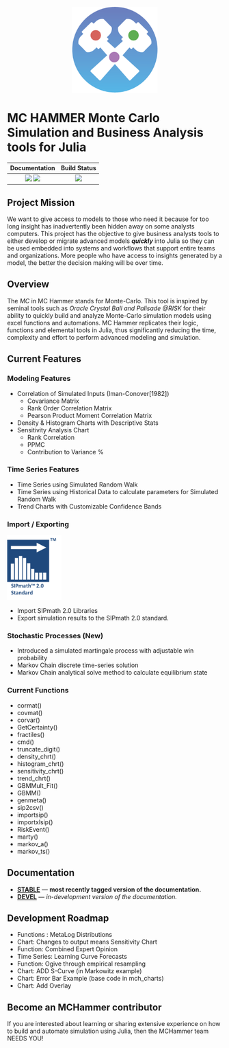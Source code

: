 <p align="center"><img src="logo.png" height="200"></p>

# MC HAMMER Monte Carlo Simulation and Business Analysis tools for Julia

| **Documentation**                                                               | **Build Status**                                                                                |
|:-------------------------------------------------------------------------------:|:-----------------------------------------------------------------------------------------------:|
| [![][docs-stable-img]][docs-stable-url] [![][docs-dev-img]][docs-dev-url] | [![][travis-img]][travis-url] |



## Project Mission

We want to give access to models to those who need it because for too long insight has inadvertently been hidden away on some analysts computers. This project has the objective to give business analysts tools to either develop or migrate advanced models ***quickly*** into Julia so they can be used embedded into systems and workflows that support entire teams and organizations. More people who have access to insights generated by a model, the better the decision making will be over time.

## Overview

The *MC* in MC Hammer stands for Monte-Carlo. This tool is inspired by seminal tools such as *Oracle Crystal Ball and Palisade @RISK* for their ability to quickly build and analyze Monte-Carlo simulation models using excel functions and automations. MC Hammer replicates their logic, functions and elemental tools in Julia, thus significantly reducing the time, complexity and effort to perform advanced modeling and simulation.

## Current Features

### Modeling Features
*	Correlation of Simulated Inputs (Iman-Conover[1982])
	*	Covariance Matrix
	*	Rank Order Correlation Matrix
	*	Pearson Product Moment Correlation Matrix
*	Density & Histogram Charts with Descriptive Stats
*	Sensitivity Analysis Chart
	*	Rank Correlation
	*	PPMC
	*	Contribution to Variance %

### Time Series Features
*	Time Series using Simulated Random Walk
*	Time Series using Historical Data to calculate parameters for Simulated Random Walk
*	Trend Charts with Customizable Confidence Bands

### Import / Exporting

<p align="left"><img src="siplogo.png" height="150"></p>

* Import SIPmath 2.0 Libraries
* Export simulation results to the SIPmath 2.0 standard.

### Stochastic Processes (New)
* Introduced a simulated martingale process with adjustable win probability
* Markov Chain discrete time-series solution
* Markov Chain analytical solve method to calculate equilibrium state

### Current Functions
* cormat()
* covmat()
* corvar()
* GetCertainty()
* fractiles()
* cmd()
* truncate_digit()
* density_chrt()
* histogram_chrt()
* sensitivity_chrt()
* trend_chrt()
* GBMMult_Fit()
* GBMM()
* genmeta()
* sip2csv()
* importsip()
* importxlsip()
* RiskEvent()
* marty()
* markov_a()
* markov_ts()

## Documentation

- [**STABLE**][docs-stable-url] &mdash; **most recently tagged version of the documentation.**
- [**DEVEL**][docs-dev-url] &mdash; *in-development version of the documentation.*

## Development Roadmap
* Functions : MetaLog Distributions
* Chart: Changes to output means Sensitivity Chart
* Function: Combined Expert Opinion
* Time Series: Learning Curve Forecasts
* Function: Ogive through empirical resampling
* Chart: ADD S-Curve (in Markowitz example)
* Chart: Error Bar Example (base code in mch_charts)
* Chart: Add Overlay

## Become an MCHammer contributor
If you are interested about learning or sharing extensive experience on how to build and automate simulation using Julia, then the MCHammer team NEEDS YOU!


[docs-dev-img]: https://img.shields.io/badge/docs-dev-blue.svg
[docs-dev-url]: https://etorkia.github.io/MCHammer.jl/dev/

[docs-stable-img]: https://img.shields.io/badge/docs-stable-blue.svg
[docs-stable-url]: https://www.crystalballservices.com/portals/0/eng/mch_devdocs/index.html/

[travis-img]: https://travis-ci.com/etorkia/MCHammer.jl.svg?branch=master
[travis-url]: https://travis-ci.com/etorkia/MCHammer.jl

[siplogo]: https://github.com/etorkia/MCHammer.jl/tree/master/docs/src/assets/siplogo.png "SIPMath 2.0 Certified"
[mch_logo]: https://github.com/etorkia/MCHammer.jl/tree/master/docs/src/assets/logo.png "MCHammer : MCS in Julia"
